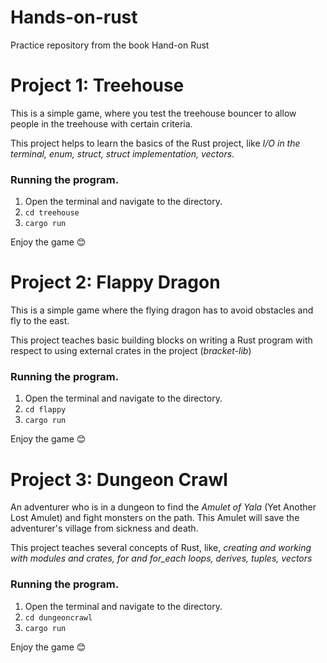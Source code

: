 # Hands-on-rust
Practice repository from the book Hand-on Rust

# Project 1: Treehouse
This is a simple game, where you test the treehouse bouncer to allow people in the treehouse with certain criteria.

This project helps to learn the basics of the Rust project, like *I/O in the terminal, enum, struct, struct implementation, vectors*.

### Running the program.
1. Open the terminal and navigate to the directory.
2. `cd treehouse`
3. `cargo run`

Enjoy the game 😊

# Project 2: Flappy Dragon
This is a simple game where the flying dragon has to avoid obstacles and fly to the east.

This project teaches basic building blocks on writing a Rust program with respect to using external crates in the project (*bracket-lib*)

### Running the program.
1. Open the terminal and navigate to the directory.
2. `cd flappy`
3. `cargo run`

Enjoy the game 😊

# Project 3: Dungeon Crawl
An adventurer who is in a dungeon to find the *Amulet of Yala* (Yet Another Lost Amulet) and fight monsters on the path. This Amulet will save the adventurer's village from sickness and death.

This project teaches several concepts of Rust, like, *creating and working with modules and crates, for and for_each loops, derives, tuples, vectors*
### Running the program.
1. Open the terminal and navigate to the directory.
2. `cd dungeoncrawl`
3. `cargo run`

Enjoy the game 😊
